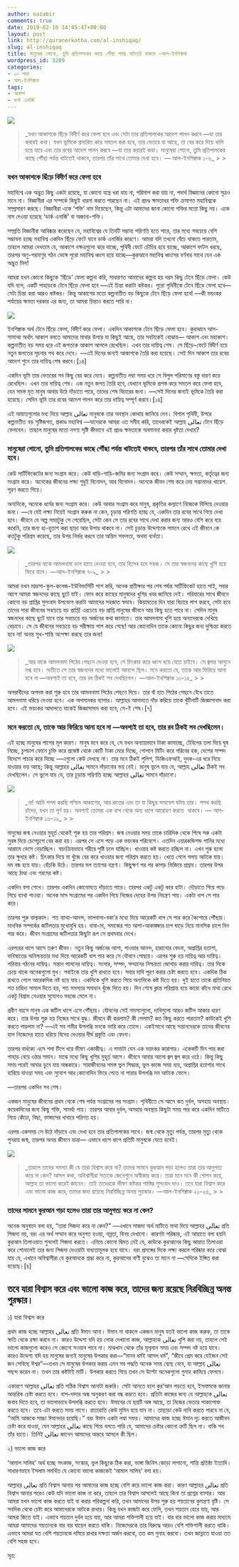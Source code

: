 ```yaml
---
author: oazabir
comments: true
date: 2019-02-16 14:45:47+00:00
layout: post
link: http://quranerkotha.com/al-inshiqaq/
slug: al-inshiqaq
title: মানুষেরা শোনো, তুমি প্রতিপালকের কাছে পৌঁছা পর্যন্ত খাটতেই থাকবে —আল-ইনশিক্বাক
wordpress_id: 3289
categories:
- ৩০ পারা
- আল-ইনশিক্বাক
tags:
- আকাশ
- ডার্ক এনার্জি
---
```



![](https://quranerkotha.com/wp-content/uploads/2019/02/84-1-1024x333.png)





<blockquote>_যখন আকাশকে ছিঁড়ে বিদীর্ণ করে ফেলা হবে এবং সেটা তার প্রতিপালকের আদেশ পালন করবে —যা তার করারই কথা। যখন ভূমিকে প্রসারিত করে সমতল করা হবে, তার ভেতরে যা আছে, তা বের করে দিয়ে খালি হয়ে যাবে এবং তার রবের আদেশ পালন করবে —যা তার করারই কথা। মানুষেরা শোনো, তুমি প্রতিপালকের কাছে পৌঁছা পর্যন্ত খাটতেই থাকবে, তারপর তাঁর সাথে তোমার দেখা হবে। — আল-ইনশিক্বাক ১-৬_
> 
> </blockquote>







### **যখন আকাশকে ছিঁড়ে বিদীর্ণ করে ফেলা হবে**







মহাবিশ্বে এক অদ্ভুত কিছু একটা রয়েছে, যা কোনো যন্ত্রে ধরা যায় না, পরিমাপ করা যায় না, পদার্থ বিজ্ঞানের কোনো সূত্রও মানে না। বিজ্ঞানীরা এর সম্পর্কে কিছুই ধারনা করতে পারছেন না। এই প্রচণ্ড ক্ষমতাধর শক্তি ক্রমাগত মহাবিশ্বকে সম্প্রসারণ করছে। বিজ্ঞানীরা একে ‘শক্তি’ নাম দিয়েছেন, কিন্তু এটা আমাদের জানা কোনো শক্তির মতো কিছু নয়। একে নাম দেওয়া হয়েছে ‘ডার্ক এনার্জি’ বা অজানা-শক্তি। 







সম্প্রতি বিজ্ঞানীরা আবিষ্কার করেছেন যে, মহাবিশ্বের যে তিনটি সম্ভাব্য পরিণতি হতে পারে, তার মধ্যে সবচেয়ে বেশি সম্ভাবনা হচ্ছে মহাবিশ্ব একদিন ছিঁড়ে ফেটে যাবে ডার্ক এনার্জির কারণে। আমরা যদি তখনো বেঁচে থাকতে পারতাম, তাহলে আমরা দেখতাম যে, আকাশে নক্ষত্রগুলো ঝরে যাচ্ছে, পৃথিবী ফেটে চৌচির হয়ে যাচ্ছে, আকাশে ফাটল ধরছে, তারপর অণু-পরমাণুর গঠন ভেঙ্গে পুরো মহাবিশ্ব ধ্বংস হয়ে যাচ্ছে—কুরআনে মহাবিশ্ব ধ্বংসের বর্ণনার সাথে যেন এক অদ্ভুত মিল!





<!-- more -->





আমরা যখন কোনো কিছুকে ‘ছিঁড়ে’ ফেলা কল্পনা করি, সাধারণত আমাদের কল্পনা হয় নরম কিছু টেনে ছিঁড়ে ফেলা। কেউ যদি বলে, একটি পাহাড়কে টেনে ছিঁড়ে ফেলা হবে —এই চিন্তা করাটা কষ্টকর। পুরো পৃথিবীকে টেনে ছিঁড়ে ফেলা হবে—সেটা চিন্তা করা আরও কষ্টকর। কিন্তু আকাশের মতো কল্পনাতীত বড় কিছুকে টেনে ছিঁড়ে ফেলা হবে! —কী ভয়ংকর পর্যায়ের ক্ষমতা দরকার এর জন্য, তা আমরা চিন্তাও করতে পারি না।





![](https://quranerkotha.com/wp-content/uploads/2019/02/84_title2.png)





ইনশিক্বাক অর্থ টেনে ছিঁড়ে ফেলা, বিদীর্ণ করে ফেলা। একদিন আকাশকে টেনে ছিঁড়ে ফেলা হবে। কুরআনে আস-সামাআ অর্থাৎ আকাশ বলতে আমাদের মাথার উপরে যা কিছুই আছে, তার সবটাকেই বোঝায়— আকাশ এবং মহাকাশ। কল্পনাতীত বড় সময় ধরে এই জগতকে আকাশ আগলে রেখেছিল। এখন তার দায়িত্ব শেষ। সে ছিঁড়ে-ফেটে বিদীর্ণ হয়ে নতুন জগতের সূচনার পথ করে দেবে। —এই দিনের জন্যই আকাশকে তৈরি করা হয়েছে। সেই দিন আকাশ তার রবের আদেশ শুনে তার দায়িত্ব শেষ করবে।[১৪]







একদিন ভূমি তার ভেতরের সব কিছু বের করে দেবে। কল্পনাতীত লম্বা সময় ধরে সে বিপুল পরিমাণের বস্তু ধারণ করে রেখেছিল। এখন তার দায়িত্ব শেষ। এক নতুন জগত তৈরি হবে, যেখানে ভূমিকে প্রশস্ত করে সমতল করে ফেলা হবে, যেন সমস্ত মৃত মানুষ আবার উঠে দাঁড়াতে পারে, তাদের শেষ বিচারের জন্য। —সেই দিনের জন্যই ভূমিকে তৈরি করা হয়েছে। সেদিন ভূমি তার রবের আদেশ পালন করে তার দায়িত্ব সম্পূর্ণ করবে।[১৪]







এই আয়াতগুলোর মধ্য দিয়ে আল্লাহ تعالى মানুষকে তার অবস্থান কোথায় জানিয়ে দেন। বিশাল পৃথিবী, উপরে কল্পনাতীত বড় সৃষ্টিজগত, প্রকাণ্ড মহাবিশ্ব —যাদেরকে আমরা এত সমীহ করি, তাদেরকেই আল্লাহ تعالى টেনে ছিঁড়ে ফেলবেন। তাহলে মানুষের মতো নগণ্য সৃষ্টি কীভাবে এই প্রচণ্ড ক্ষমতাকে অবমাননা করার ধৃষ্টতা দেখায়? 







### **মানুষেরা শোনো, তুমি প্রতিপালকের কাছে পৌঁছা পর্যন্ত খাটতেই থাকবে, তারপর তাঁর সাথে তোমার দেখা হবে।**







কেউ সার্টিফিকেটের জন্য সংগ্রাম করে। কেউ বাড়ি-গাড়ি-জমির জন্য সংগ্রাম করে। কেউ সম্মান, ক্ষমতা, কর্তৃত্বের জন্য সংগ্রাম করে। অনেকের জীবনের লক্ষ্য শুধুই বিনোদন, আর বিনোদন। অনেকে জীবন শেষ করে দেয় সন্তানদের খায়েশ পূরণ করতে গিয়ে।







অন্যদিকে, অনেকে ধর্মের জন্য সংগ্রাম করে। কেউ আবার সংগ্রাম করে মানুষ, প্রকৃতির কল্যাণে নিজেকে বিলিয়ে দেওয়ার জন্য। —যে যেই লক্ষ্য নিয়েই সংগ্রাম করুক না কেন, চূড়ান্ত পরিণতি হচ্ছে যে, একদিন তার রবের সাথে গিয়ে দেখা হবে। জীবনে যে অল্প সময়টুকু সে পেয়েছিল, সেটা কেন সে তার রবের সাথে দেখা করার জন্য আরও বেশি করে ব্যয় করেনি, তার জন্য হা-হুতাশ করা ছাড়া আর উপায় থাকবে না। সেই চূড়ান্ত উদ্দেশ্যকে সামনে রেখে এই জীবনে কে কতটুকু পরিশ্রম করেছে, তার উপর নির্ভর করবে তার অন্তিম সফলতা, অথবা ব্যর্থতা।





![](https://quranerkotha.com/wp-content/uploads/2019/02/84-2-1024x333.png)





<blockquote>_তারপর যাকে আমলনামা ডান হাতে দেওয়া হবে, তার হিসেব হবে সহজ। সে তার স্বজনদের কাছে খুশি হয়ে ফিরে যাবে। —আল-ইনশিক্বাক ৭-৯_
> 
> </blockquote>







আমরা যখন মাদ্রাসা-স্কুল-কলেজ-ইউনিভার্সিটি পাশ করি, অনেক প্রতীক্ষার পর শেষ পর্যন্ত সার্টিফিকেট হাতে পাই, সবার আগে আমরা স্বজনদের কাছে ছুটে যাই। ফোন করে কাছের মানুষদের খুশির খবর জানিয়ে দেই। পরিবারের সাথে জীবনে কোনো বড় প্রাপ্তির সুসংবাদ উপভোগ করাটা আমাদের সহজাত স্বভাব। কিয়ামতের দিন যারা বিচারে পাশ করবে, সেটা হবে তাদের সারা জীবনের সবচেয়ে বড় প্রাপ্তি! এরচেয়ে বড় প্রাপ্তি মানুষের জীবনে আর কিছু হতে পারে না। সেদিন মানুষ স্বজনদের কাছে ছুটে যাবে তার সবচেয়ে বড় অর্জনের কথা জানাতে। তার আমলনামা খুশি হয়ে অন্যদেরকে দেখিয়ে বেড়াবে। সে যে জীবনের সবচেয়ে বড় পরীক্ষায় পাশ করে গেছে! আর কোনোদিন তাকে কোনো কিছুর জন্য দুশ্চিন্তা করতে হবে না! অনন্ত সুখ-শান্তি অপেক্ষা করছে তার জন্য!





![](https://quranerkotha.com/wp-content/uploads/2019/02/84-3-1024x339.png)





<blockquote>_আর যাকে আমলনামা পিঠের পেছনে দেওয়া হবে, সে চিৎকার করে ধ্বংস হয়ে যেতে চাইবে। সে জ্বলন্ত আগুনে দগ্ধ হবে। অতীতে সে তার স্বজনদের মধ্যে ভালোই আনন্দে ছিল। মনে করতো যে, তাকে আর ফিরিয়ে আনা হবে না —অবশ্যই তা হবে, তার রব ঠিকই সব দেখছিলেন। —আল-ইনশিক্বাক ১০-১৫_
> 
> </blockquote>







অপরাধীদের অপদস্ত করা শুরু হবে তার আমলনামা পিঠের পেছনে দিয়ে। তার বাঁ হাত পিঠের পেছনে বেঁধে তাতে আমলনামা ধরিয়ে দেওয়া হবে। এক অপমানকর ব্যাপার। আল্লাহর আদালতে দাঁড় করিয়ে তাকে খুঁটিনাটি জিজ্ঞাসাবাদ করা হবে। এই ভয়ংকর আদালতে যাকেই জিজ্ঞাসাবাদ করা হবে, সে-ই শেষ।[৭]







### **মনে করতো যে, তাকে আর ফিরিয়ে আনা হবে না —অবশ্যই তা হবে, তার রব ঠিকই সব দেখছিলেন।**







এই হচ্ছে মানুষের পাপের মূল কারণ। মানুষ মনে করে যে, সে যখন অন্যায়ভাবে টাকা কামাচ্ছে, টেবিলের তলা দিয়ে ঘুষ নিচ্ছে, চুপচাপ ফোনে চুক্তি করে প্রজেক্ট থেকে কোটি টাকা মেরে দিচ্ছে, গোপনে মিটিং করে গরিবের হক, দেশের সম্পদ বিদেশে পাচার করে দিচ্ছে —এগুলো কেউ দেখছে না। তার মনে ঠিকই পুলিশ, ডিজিএফআই, দুদক-এর ধরে নিয়ে যাওয়ার ভয় আছে; কিন্তু আল্লাহর تعالى সামনে দাঁড়ানোর ভয় নেই। মানুষ ভুলে যায় যে, আল্লাহ تعالى ঠিকই সব দেখছিলেন। সে ভুলে যায় যে, তার চূড়ান্ত পরিণতি হচ্ছে আল্লাহর تعالى সামনে দাঁড়ানো। 





![](https://quranerkotha.com/wp-content/uploads/2019/02/84-4-1024x340.png)





<blockquote>_না! আমি শপথ করছি পশ্চিম আকাশের, আর রাতের এবং তা যা কিছুর সমাবেশ ঘটায় তার। শপথ করছি চাঁদের, যখন তা পূর্ণ হয়। অবশ্যই তোমরা এক ধাপ থেকে অন্য ধাপে আরোহণ করতে  থাকবে। — আল-ইনশিক্বাক ১৬-১৯_
> 
> </blockquote>







মানুষের জন্ম নেওয়ার মুহূর্ত থেকেই শুরু হয় তার পরিশ্রম। জন্ম নেওয়ার সময় তাকে চারিদিক থেকে পিষে সরু একটা সুরঙ্গ দিয়ে চেপেচুপে বের করা হয়। এরপর সে এসে পড়ে এক ভয়ংকর পরিবেশে। এতদিন এয়ারকন্ডিশন্ড পানির মধ্যে আরামে ভেসে বেড়াচ্ছিল। স্বয়ংক্রিয়ভাবে শরীরে পুষ্টি চলে যাচ্ছিল। খাওয়ার কষ্ট করতে হচ্ছিল না। এখন শুরু হলো তার ক্ষুধার কষ্ট। চিৎকার দিয়ে মা খুঁজে বের করে খাওয়ার জন্য পরিশ্রম করতে হয়। খেতে গেলে গলায় আটকে যায়। দম বন্ধ হয়ে যায়। হেঁচকি উঠে। তারপর মল ত্যাগের যন্ত্রণা। কিছুক্ষণ পর পর কাপড় ভিজিয়ে প্রস্রাব। তারপর উপর আছে ঠাণ্ডা এবং গরমের কষ্ট।  








একদিন বসা শেখে। তারপর একদিন কোনোমতে দাঁড়াতে পারে। তারপর একটু একটু করে হাটা। দৌড়াতে গিয়ে পড়ে গিয়ে ব্যাথা পাওয়া। অনেক মাস সংগ্রামের পর একদিন গিয়ে নিজের দেহের উপর নিয়ন্ত্রণ পায়। একটা ধাপ সে পার করে।







তারপর শুরু বাল্যকাল। শত ব্যাথা-আনন্দ, ভালবাসা-বকা’র মধ্যে দিয়ে আরেকটি ধাপ সে পার করে কৈশোরে পৌঁছায়। মানবিক সম্পর্কের জটিলতার মুখোমুখি হয়। বাবা-মা, সমাজের শত আশা-আকাঙ্ক্ষার চাপ ঘাড়ে নিয়ে মানসিক চাপে দিন পার করে। জীবন সংগ্রামের জটিলতার কিছুটা রূপ সে প্রথমবার দেখে।







এরপরের ধাপে আসে তরুণ জীবন। নতুন কিছু অর্জনের আশা, পাওয়ার আনন্দ, হারানোর বেদনা, অপ্রাপ্তির হতাশা, ভবিষ্যতের অনিশ্চয়তার মধ্য দিয়ে আরেকটি ধাপ পার করে সে যৌবনে পোছায়। এরপর শুরু হয় দায়িত্ব আর দায়িত্ব। পরিবার গঠনের দায়িত্ব। সন্তান পালনের দায়িত্ব। সংসার, সম্পদ, সম্মানের নিশ্চয়তা জোগাড় করার দায়িত্ব। তার দিকে চেয়ে থাকে অনেকগুলো মুখ। সবাইকে তার খুশি রাখতে হবে। সবার দাবি পূরণ করার চেষ্টা করতে হবে। একদিক ঠিক রাখতে গেলে আরেকদিক নষ্ট হয়ে যায়। একদিকে খুশি করতে গিয়ে অন্যদিকে কষ্ট দিতে হয়। দুই হাতে তাকে প্রতিনিয়ত শত চাহিদা সামাল দিতে হয়, শত সমস্যার সমাধান খুঁজে দিতে হয়। দিন শেষে ক্লান্ত পরিশ্রান্ত হয়ে কারো কাঁধে মাথা রেখে একটু বিশ্রাম নেওয়ার সুযোগও সহজে মেলে না। 







প্রবীণ বয়সে মানুষ এক জটিল ধাপে এসে পৌঁছায়। যৌবনের সেই সমস্যাগুলো, দাবিগুলো আরও জটিল আকার ধারণ করে। তার উপর শুরু হয় নিজের সাথে যুদ্ধ। জীবনে কী করলাম? কী পেলাম? কত কিছু করতে পারতাম? কাউকেই খুশি করতে পারলাম না? —এই সব গভীর উপলব্ধি মনকে ভারি করে তোলে। একইসাথে আছে সন্তানদেরকে তাদের জীবনের হাল নিজেদের হাতে ধরিয়ে বিদেয় দেওয়ার দীর্ঘ প্রস্তুতি এবং বেদনা।







তারপর বার্ধক্যে এসে গলা টিপে ধরে ভীষণ একাকীত্ব। এ সময়টা যেন এক ভয়ংকর কারাগার। একেকটি দিন পার করা পাহাড় বেয়ে ওঠার সমান। মাঝে মধ্যে কিছু খুশির মুহূর্ত আসে। জীবনে আবার আলো জ্বল জ্বল করে ওঠে। কিন্তু কিছু সময় পরেই আবার ডুবে যায় অন্ধকারে। সারাজীবনের সমস্ত ভুল সিদ্ধান্ত, ভুল কাজে সময় ব্যয়, অপ্রাপ্তির হতাশার সাথে হারিয়ে যাওয়া সময় এবং সুযোগ আর কোনোদিন ফিরে পেতে না পারার উপলব্ধি দম আটকে ফেলে।







—তারপর একদিন সব শেষ।







একজন মানুষের জীবনের প্রথম থেকে শেষ পর্যন্ত সংগ্রামের পর সংগ্রাম। পৃথিবীতে সে আসে কত দুর্বল, অসহায় অবস্থায়। কয়েকদিনের জন্য কিছু শক্তি, সামর্থ্য পায়। তারপর আবার দুর্বল, অসহায় অবস্থায় কিছুটা সময় পার করে একদিন মাটিতে গিয়ে কেঁচো, বিছা, ফাঙ্গাসের খাবারে পরিণত হয়।







এরপর একসময় সে উঠে দাঁড়াবে এবং দেখা হবে তার প্রতিপালকের সাথে।  জন্ম থেকে মৃত্যু পর্যন্ত, তারপর মৃত্যু থেকে পুনরায় জন্ম, তারপর অনন্ত জীবনে যাত্রা— এভাবে ধাপে ধাপে প্রতিটি মানুষকে যেতে হবেই।





![](https://quranerkotha.com/wp-content/uploads/2019/02/84-5-1024x471.png)





<blockquote>_তাহলে তাদের সমস্যা কী যে তারা বিশ্বাস করে না? তাদের সামনে কুরআন পড়া হলেও তারা তার আনুগত্য করে না কেন? আসল কথা, অবিশ্বাসীরা সত্যকে জেনেশুনে অস্বীকার করে। তারা মনে মনে কী গোপন করে, আল্লাহ তা ভালো করেই জানেন। তাই তাদেরকে ভীষণ কষ্টকর শাস্তির সুসংবাদ দাও। তবে যারা বিশ্বাস করে এবং ভালো কাজ করে, তাদের জন্য রয়েছে নিরবিচ্ছিন্ন অনন্ত পুরস্কার। —আল-ইনশিক্বাক ২০-২৫_
> 
> </blockquote>







### **তাদের সামনে কুরআন পড়া হলেও তারা তার আনুগত্য করে না কেন?**







অনেক অনুবাদে বলা হয়, “তারা সিজদা করে না কেন?” —এখানে সাজদা অর্থ মাটিতে মাথা দিয়ে আল্লাহর تعالى প্রতি সিজদা নয়, বরং এর অর্থ সম্মান করে অনুগত হওয়া, নম্রতা, বিনয় দেখানো। কারণটা পরিষ্কার, এই আয়াতে বলা হয়নি কুরআন তিলাওয়াত শুনলেই সিজদা করতে। এনিয়ে কোনো দ্বিমত নেই যে, কাউকে কুরআনের কিছু আয়াত তিলাওয়া করে শোনালেই তার জন্য সিজদা দেওয়াটা বাধ্যতামূলক হয়ে যাবে। বরং প্রসঙ্গের দিকে লক্ষ্য করলে পরিষ্কার করে বোঝা যায় যে, এখানে অবিশ্বাসীরা যে কুরআনকে শ্রদ্ধা করে না, কুরআনের বাণী বুঝেও তা মানে না —সেদিকে ইঙ্গিত করা হয়েছে।[৪]







## **তবে যারা বিশ্বাস করে এবং ভালো কাজ করে, তাদের জন্য রয়েছে নিরবিচ্ছিন্ন অনন্ত পুরস্কার।**







১) যারা বিশ্বাস করে







প্রথম কাজ হচ্ছে আল্লাহর تعالى প্রতি ঈমান আনা। ঈমান না থাকলে একজন মানুষ যতই ভালো কাজ করুক, তা তাকে ক্ষতি থেকে রক্ষা করবে না। কারও উদ্দেশ্য যদি হয় লোক দেখানো কাজ, আল্লাহকে تعالى খুশি করা নয়, তাহলে সেই ভালো কাজগুলো করেও সে কোনো সওয়াব পাবে না। মাঝখান থেকে তাঁর মূল্যবান সময় এবং সম্পদ নষ্ট হয়ে যাবে। কারও উদ্দেশ্য যদি হয় মানুষের জন্যই মানুষের উপকার করা—“মানব ধর্মই আসল ধর্ম”, “জীবে প্রেম করে যেইজন সেই জন সেবিছে ঈশ্বর”—তখন সে মানুষের উপকার করার এমন সব পদ্ধতি অনেক সময় বেছে নেবে, যা আল্লাহ تعالى পছন্দ করেন না। তখন তার কষ্টটাই মাটি। উপকার করতে গিয়ে তখন সে উল্টো অনেকগুলো গুনাহ কামিয়ে ফেলবে।







একারণে আল্লাহর تعالى প্রতি সঠিক বিশ্বাস আনাটা জরুরি। সেটা আনতে হলে কুর‘আন পড়তে হবে, ইসলামকে জানার আন্তরিক চেষ্টা করতে হবে। বাপ-দাদার অন্ধ অনুকরণ করা বন্ধ করতে হবে। প্রতিটা কাজের জন্য যে আল্লাহকে تعالى জবাব দিতে হবে, তা ভালোভাবে উপলব্ধি করতে হবে। ঈমানের যে ছয়টি অঙ্গ আছে, তা নিজের ভেতরে পাকাপোক্ত করতে হবে। তবে এটা করতে সময় লাগে। রাতারাতি কেউ মুমিন হয়ে যান না। তাছাড়া কেউ দাবি করতে পারবে না যে, “আমি আজকে সাচ্চা ঈমানদার হয়েছি।” বরং ঈমান একটা লম্বা সফর। আমাদের কাজ হচ্ছে ঈমান দৃঢ় করতে আজীবন চেষ্টা করে যাওয়া, যেন আল্লাহর تعالى কাছে গিয়ে বলতে পারি যে, আমাদের চেষ্টার কোনো ত্রুটি ছিল না। বাকি সব তাঁর হাতে। তিনিই تعالى জানেন আমাদের অন্তরে আসলে কী ছিল।







২) ভালো কাজ করে







‘আমাল সালিহ’ অর্থ হচ্ছে সৎকাজ, সংস্কার, ভুল কিছুকে ঠিক করা, ভাঙ্গা জিনিস জোড়া লাগানো, শান্তি প্রতিষ্ঠা ইত্যাদি। সাধারণভাবে ইসলাম সমর্থিত যে কোনো ভালো কাজকেই ‘আমাল সালিহ’ বলা হয়।







আল্লাহর تعالى প্রতি বিশ্বাস আনার পর আমাদের কাজ হচ্ছে বেশি করে ভালো কাজ করা। কারণ আল্লাহর تعالى প্রতি বিশ্বাস আনার পরেও কেউ যদি ভালো কাজ না করে, তাহলে তার বিশ্বাস আসলেই আছে কিনা তা প্রশ্নের ব্যাপার। আর আমরা যখন ভালো কাজ করতে যাই বা করার পরিকল্পনা করি, তখন আমাদের উপর শুরু হয় শয়তানের কুমন্ত্রণা বৃষ্টি। সে সবদিক থেকে চেষ্টা করে আমাদেরকে আটকে রাখার। কিন্তু যখন কাজটা করে ফেলি, তখন শয়তান হেরে যায়, আর আমরা জিতে যাই। এভাবে শয়তান দুর্বল হয়ে যায়, আর আমরা শক্তিশালী হয়ে যাই। বার বার ভালো কাজ করার মাধ্যমে আমরা আমাদের শয়তানকে বার বার ঘায়েল করতে থাকি। নিজেদেরকে তার বিরুদ্ধে আরও বেশি শক্তিশালী করতে থাকি। এভাবে আমরা যত বেশি শয়তানকে দমিয়ে রাখার দক্ষতা অর্জন করবো, তত কম গুনাহ করবো। তখন জান্নাতে যাওয়া তত বেশি সহজ হবে।  






সূত্র:

[^১]: বাইয়িনাহ এর কু’রআনের তাফসীর। 
[^২]: ম্যাসেজ অফ দা কু’রআন — মুহাম্মাদ আসাদ। 
[^৩]: তাফহিমুল কু’রআন — মাওলানা মাওদুদি। 
[^৪]: মা’রিফুল কু’রআন — মুফতি শাফি উসমানী। 
[^৫]: মুহাম্মাদ মোহার আলি — A Word for Word Meaning of The Quran 
[^৬]: সৈয়দ কুতব — In the Shade of the Quran 
[^৭]: তাদাব্বুরে কু’রআন - আমিন আহসান ইসলাহি। 
[^৮]: তাফসিরে তাওযীহুল কু’রআন — মুফতি তাক্বি উসমানী। 
[^৯]: বায়ান আল কু’রআন — ড: ইসরার আহমেদ। 
[^১০]: তাফসীর উল কু’রআন — মাওলানা আব্দুল মাজিদ দারিয়াবাদি 
[^১১]: কু’রআন তাফসীর — আব্দুর রাহিম আস-সারানবি 
[^১২]: আত-তাবারি-এর তাফসীরের অনুবাদ। 
[^১৩]: তাফসির ইবন আব্বাস। 
[^১৪]: তাফসির আল কুরতুবি। 
[^১৫]: তাফসির আল জালালাইন। 
[^১৬]: লুঘাতুল কুরআন — গুলাম আহমেদ পারভেজ। 
[^১৭]: তাফসীর আহসানুল বায়ান — ইসলামিক সেন্টার, আল-মাজমাআহ, সউদি আরব 
[^১৮]: কু’রআনুল কারীম - বাংলা অনুবাদ ও সংক্ষিপ্ত তাফসীর — বাদশাহ ফাহাদ কু’রআন মুদ্রণ কমপ্লেক্স। 
[^১৯]: তাফসির আল-কাবির। 
[^২০]: তাফসির আল-কাশ্‌শাফ।

